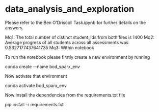 # data_analysis_and_exploration

Please refer to the Ben O'Driscoll Task.ipynb for further details on the answers.

Mq1: The total number of distinct student_ids from both files is 1400
Mq2: Average progress of all students across all assessments was: 0.5327177437641735
Mq3: Within notebook


To run the notebook please firstly create a new environment by running

conda create --name bod_sparx_env

Now activate that environment

conda activate bod_sparx_env

Now install the dependencies from the requirements.txt file

pip install -r requirements.txt